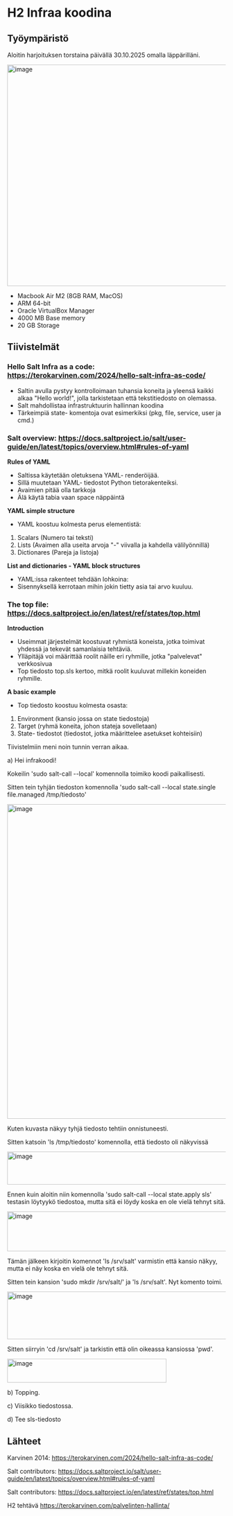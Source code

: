 # H2 Infraa koodina

## Työympäristö

Aloitin harjoituksen torstaina päivällä 30.10.2025 omalla läppärilläni.

<img width="510" height="511" alt="image" src="https://github.com/user-attachments/assets/534a4d5f-df8b-493a-a838-f8ef49492111" />

- Macbook Air M2 (8GB RAM, MacOS)
- ARM 64-bit
- Oracle VirtualBox Manager
- 4000 MB Base memory
- 20 GB Storage

## Tiivistelmät

### Hello Salt Infra as a code: https://terokarvinen.com/2024/hello-salt-infra-as-code/

- Saltin avulla pystyy kontrolloimaan tuhansia koneita ja yleensä kaikki alkaa "Hello world!", jolla tarkistetaan että tekstitiedosto on olemassa.
- Salt mahdollistaa infrastruktuurin hallinnan koodina
- Tärkeimpiä state- komentoja ovat esimerkiksi (pkg, file, service, user ja cmd.)

### Salt overview: https://docs.saltproject.io/salt/user-guide/en/latest/topics/overview.html#rules-of-yaml

**Rules of YAML**

- Saltissa käytetään oletuksena YAML- renderöijää.
- Sillä muutetaan YAML- tiedostot Python tietorakenteiksi.
- Avaimien pitää olla tarkkoja
- Älä käytä tabia vaan space näppäintä

**YAML simple structure**

- YAML koostuu kolmesta perus elementistä:
1. Scalars (Numero tai teksti)
2. Lists (Avaimen alla useita arvoja "-" viivalla ja kahdella välilyönnillä)
3. Dictionares (Pareja ja listoja)
  
**List and dictionaries - YAML block structures**

- YAML:issa rakenteet tehdään lohkoina:
- Sisennyksellä kerrotaan mihin jokin tietty asia tai arvo kuuluu.

### The top file: https://docs.saltproject.io/en/latest/ref/states/top.html

**Introduction**

- Useimmat järjestelmät koostuvat ryhmistä koneista, jotka toimivat yhdessä ja tekevät samanlaisia tehtäviä.
- Ylläpitäjä voi määrittää roolit näille eri ryhmille, jotka "palvelevat" verkkosivua
- Top tiedosto top.sls kertoo, mitkä roolit kuuluvat millekin koneiden ryhmille. 

**A basic example**

- Top tiedosto koostuu kolmesta osasta:
1. Environment (kansio jossa on state tiedostoja)
2. Target (ryhmä koneita, johon stateja sovelletaan)
3. State- tiedostot (tiedostot, jotka määrittelee asetukset kohteisiin)

Tiivistelmiin meni noin tunnin verran aikaa.

a) Hei infrakoodi! 

Kokeilin 'sudo salt-call --local' komennolla toimiko koodi paikallisesti. 

Sitten tein tyhjän tiedoston komennolla 'sudo salt-call --local state.single file.managed /tmp/tiedosto' 

<img width="864" height="726" alt="image" src="https://github.com/user-attachments/assets/5d8034ba-17dd-4a1e-a8d9-5531f8bef13e" />

Kuten kuvasta näkyy tyhjä tiedosto tehtiin onnistuneesti.

Sitten katsoin 'ls /tmp/tiedosto' komennolla, että tiedosto oli näkyvissä

<img width="864" height="76" alt="image" src="https://github.com/user-attachments/assets/a96cb766-0eae-449d-960b-3c516e1b3268" />

Ennen kuin aloitin niin komennolla 'sudo salt-call --local state.apply sls' testasin löytyykö tiedostoa, mutta sitä ei löydy koska en ole vielä tehnyt sitä.

<img width="607" height="92" alt="image" src="https://github.com/user-attachments/assets/61103612-1312-4464-ab6e-0ccb0c1f3c2c" />

Tämän jälkeen kirjoitin komennot 'ls /srv/salt' varmistin että kansio näkyy, mutta ei näy koska en vielä ole tehnyt sitä.

Sitten tein kansion 'sudo mkdir /srv/salt/' ja 'ls /srv/salt'. Nyt komento toimi.

<img width="920" height="110" alt="image" src="https://github.com/user-attachments/assets/694f92d6-2257-4328-95ca-76b98f15c870" />

Sitten siirryin 'cd /srv/salt' ja tarkistin että olin oikeassa kansiossa 'pwd'.

<img width="367" height="55" alt="image" src="https://github.com/user-attachments/assets/9184dfdf-b4b4-4cb7-9d83-c6198c51afbe" />



b) Topping.

c) Viisikko tiedostossa.

d) Tee sls-tiedosto




## Lähteet

Karvinen 2014: https://terokarvinen.com/2024/hello-salt-infra-as-code/

Salt contributors: https://docs.saltproject.io/salt/user-guide/en/latest/topics/overview.html#rules-of-yaml

Salt contributors: https://docs.saltproject.io/en/latest/ref/states/top.html

H2 tehtävä https://terokarvinen.com/palvelinten-hallinta/

